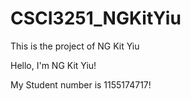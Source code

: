# CSCI3251_NGKitYiu
This is the project of NG Kit Yiu

Hello, I'm NG Kit Yiu!

My Student number is 1155174717!
